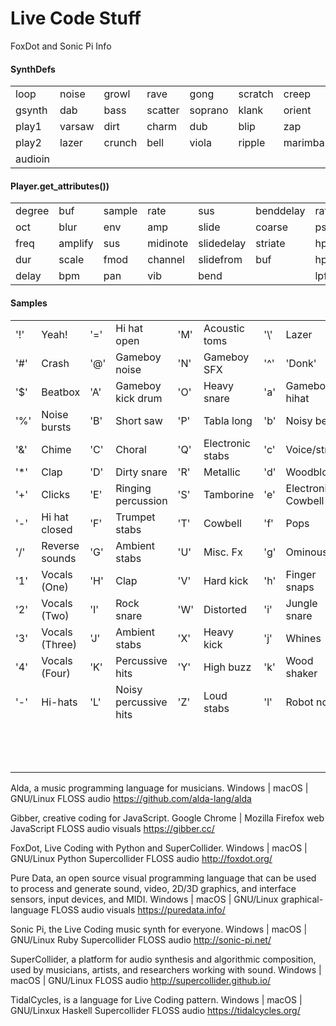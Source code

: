 # Live Code Stuff
FoxDot and Sonic Pi Info

#### SynthDefs

|        |              |              |               |               |               |               |             |             |             |
|---------------|--------------|--------------|---------------|---------------|---------------|---------------|-------------|-------------|-------------|
|    loop       |    noise     |    growl     |    rave       |    gong       |    scratch    |    creep      |    feel     |    pluck    |    pulse    |
|    gsynth     |    dab       |    bass      |    scatter    |    soprano    |    klank      |    orient     |    glass    |    spark    |    saw      |
|    play1      |    varsaw    |    dirt      |    charm      |    dub        |    blip       |    zap        |    soft     |    fuzz     |    snick    |
|    play2      |    lazer     |    crunch    |    bell       |    viola      |    ripple     |    marimba    |    quin     |    bug      |    twang    |
|    audioin    |              |              |               |               |               |               |             |             |             |

#### Player.get_attributes())

|              |               |              |                |                  |                 |              |               |                |               |
|--------------|---------------|--------------|----------------|------------------|-----------------|--------------|---------------|----------------|---------------|
|    degree    |    buf        |    sample    |    rate        |    sus           |    benddelay    |    rate      |    lpr        |    chop        |    cut        |
|    oct       |    blur       |    env       |    amp         |    slide         |    coarse       |    pshift    |    swell      |    tremolo     |    room       |
|    freq      |    amplify    |    sus       |    midinote    |    slidedelay    |    striate      |    hpf       |    bpf        |    beat_dur    |    mix        |
|    dur       |    scale      |    fmod      |    channel     |    slidefrom     |    buf          |    hpr       |    bpr        |    echo        |    formant    |
|    delay     |    bpm        |    pan       |    vib         |    bend          |                 |    lpf       |    bpnoise    |    echotime    |    shape      |

#### Samples

|           |                      |           |                             |           |                        |            |                          |           |                       |
|-----------|----------------------|-----------|-----------------------------|-----------|------------------------|------------|--------------------------|-----------|-----------------------|
|    '!'    |    Yeah!             |    '='    |    Hi hat open              |    'M'    |    Acoustic toms       |    '\\'    |    Lazer                 |    'm'    |    808 toms           |
|    '#'    |    Crash             |    '@'    |    Gameboy noise            |    'N'    |    Gameboy SFX         |    '^'     |    'Donk'                |    'n'    |    Noise              |
|    '$'    |    Beatbox           |    'A'    |    Gameboy kick drum        |    'O'    |    Heavy snare         |    'a'     |    Gameboy hihat         |    'o'    |    Snare drum         |
|    '%'    |    Noise bursts      |    'B'    |    Short saw                |    'P'    |    Tabla long          |    'b'     |    Noisy beep            |    'p'    |    Tabla              |
|    '&'    |    Chime             |    'C'    |    Choral                   |    'Q'    |    Electronic stabs    |    'c'     |    Voice/string          |    'q'    |    Ambient stabs      |
|    '*'    |    Clap              |    'D'    |    Dirty snare              |    'R'    |    Metallic            |    'd'     |    Woodblock             |    'r'    |    Metal              |
|    '+'    |    Clicks            |    'E'    |    Ringing percussion       |    'S'    |    Tamborine           |    'e'     |    Electronic Cowbell    |    's'    |    Shaker             |
|    '-'    |    Hi hat closed     |    'F'    |    Trumpet stabs            |    'T'    |    Cowbell             |    'f'     |    Pops                  |    't'    |    Rimshot            |
|    '/'    |    Reverse sounds    |    'G'    |    Ambient stabs            |    'U'    |    Misc. Fx            |    'g'     |    Ominous               |    'u'    |    Soft snare         |
|    '1'    |    Vocals (One)      |    'H'    |    Clap                     |    'V'    |    Hard kick           |    'h'     |    Finger snaps          |    'v'    |    Soft kick          |
|    '2'    |    Vocals (Two)      |    'I'    |    Rock snare               |    'W'    |    Distorted           |    'i'     |    Jungle snare          |    'w'    |    Dub hits           |
|    '3'    |    Vocals (Three)    |    'J'    |    Ambient stabs            |    'X'    |    Heavy kick          |    'j'     |    Whines                |    'x'    |    Bass drum          |
|    '4'    |    Vocals (Four)     |    'K'    |    Percussive hits          |    'Y'    |    High buzz           |    'k'     |    Wood shaker           |    'y'    |    Percussive hits    |
|    '-'    |    Hi-hats           |    'L'    |    Noisy percussive hits    |    'Z'    |    Loud stabs          |    'l'     |    Robot noise           |    'z'    |    Scratch            |
|           |                      |           |                             |           |                        |            |                          |    | Hangdrum           |
|           |                      |           |                             |           |                        |            |                          |    '~'    |    Ride cymbal        |
|           |                      |           |                             |           |                        |            |                          |           |                       |

Alda, a music programming language for musicians. Windows | macOS | GNU/Linux FLOSS audio
https://github.com/alda-lang/alda

Gibber, creative coding for JavaScript. Google Chrome | Mozilla Firefox web JavaScript FLOSS audio visuals
https://gibber.cc/

FoxDot, Live Coding with Python and SuperCollider. Windows | macOS | GNU/Linux Python Supercollider FLOSS audio
http://foxdot.org/

Pure Data, an open source visual programming language that can be used to process and generate sound, video, 2D/3D graphics, and interface sensors, input devices, and MIDI. Windows | macOS | GNU/Linux graphical-language FLOSS audio visuals
https://puredata.info/

Sonic Pi, the Live Coding music synth for everyone. Windows | macOS | GNU/Linux Ruby Supercollider FLOSS audio
http://sonic-pi.net/

SuperCollider, a platform for audio synthesis and algorithmic composition, used by musicians, artists, and researchers working with sound. Windows | macOS | GNU/Linux FLOSS audio
http://supercollider.github.io/

TidalCycles, is a language for Live Coding pattern. Windows | macOS | GNU/Linxux Haskell Supercollider FLOSS audio
https://tidalcycles.org/

